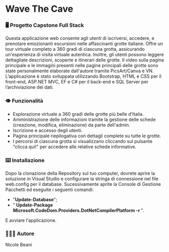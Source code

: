 <h1>Wave The Cave </h1>

<h3>🖥️ Progetto Capstone Full Stack</h3>

Questa applicazione web consente agli utenti di iscriversi, accedere, e prenotare emozionanti escursioni nelle affascinanti grotte italiane. Offre un tour virtuale completo a 360 gradi di ciascuna grotta, assicurando un'esperienza di visita virtuale autentica. Inoltre, gli utenti possono leggere dettagliate descrizioni, scoperte e itinerari delle grotte. Il video sulla pagina principale e le immagini presenti nelle pagine principali delle grotte sono state personalmente elaborate dall'autore tramite PicsArt/Canva e VN. L’applicazione è stato sviluppata utilizzando Bootstrap, HTML e CSS per il front-end, ASP.NET MVC, EF e C# per il back-end e SQL Server per l’archiviazione dei dati.


<h3>👁️ Funzionalità </h3>

- Esplorazione virtuale a 360 gradi delle grotte più belle d'Italia.
- Amministrazione delle informazioni tramite la gestione delle schede (creazione, modifica, eliminazione) da parte dell'admin.
- Iscrizione e accesso degli utenti.
- Pagina principale riepilogativa con dettagli complete su tutte le grotte.
- I percorsi di ciascuna grotta si visualizzano cliccando sul pulsante "clicca qui!" per accedere alle relative schede informative.


<h3>⌨️ Installazione </h3>

Dopo la clonazione della Repository sul tuo computer, dovrete aprire la soluzione in Visual Studio e configurare la stringa di connessione nel file web.config per il database. Sucessivamente aprite la Console di Gestione Pacchetti ed eseguite i seguenti comandi:
- "<b>Update-Database</b>";
- "<b> Update-Package Microsoft.CodeDom.Providers.DotNetCompilerPlatform -r </b>".
  
E avviare l'applicazione.

<h3>👩🏻‍💻 Autore </h3>

Nicole Beani
